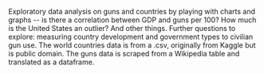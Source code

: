 Exploratory data analysis on guns and countries by playing with charts and graphs -- is there a correlation between GDP and guns per 100? How much is the United States an outlier? And other things. Further questions to explore: measuring country development and government types to civilian gun use. 
The world countries data is from a .csv, originally from Kaggle but is public domain.
The guns data is scraped from a Wikipedia table and translated as a dataframe. 
